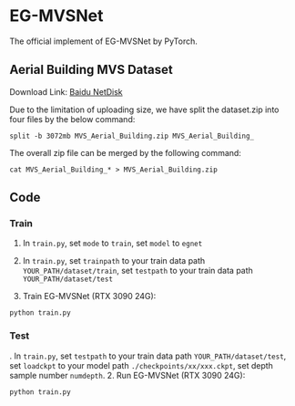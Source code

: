# EG-MVSNet
The official implement of EG-MVSNet by PyTorch.

## Aerial Building MVS Dataset
Download Link: [Baidu NetDisk](https://pan.baidu.com/s/1me2lrSkskNiveJGMOJu5JQ?pwd=mufv)

Due to the limitation of uploading size, we have split the dataset.zip into four files by the below command:
```
split -b 3072mb MVS_Aerial_Building.zip MVS_Aerial_Building_ 
```

The overall zip file can be merged by the following command:
```
cat MVS_Aerial_Building_* > MVS_Aerial_Building.zip
```

## Code
### Train
1. In ```train.py```, set ```mode``` to ```train```, set ```model``` to ```egnet```
   
2. In ```train.py```, set ```trainpath``` to your train data path ```YOUR_PATH/dataset/train```, set ```testpath``` to your train data path ```YOUR_PATH/dataset/test```

3. Train EG-MVSNet (RTX 3090 24G):
```
python train.py
```

### Test
. In ```train.py```, set ```testpath``` to your train data path ```YOUR_PATH/dataset/test```,
   set ```loadckpt``` to your model path ```./checkpoints/xx/xxx.ckpt```, set depth sample number ```numdepth```.
2. Run EG-MVSNet (RTX 3090 24G):
```
python train.py 
```
